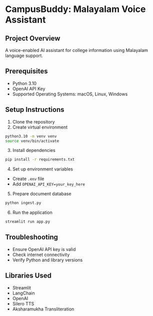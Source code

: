 # CampusBuddy: Malayalam Voice Assistant

## Project Overview
A voice-enabled AI assistant for college information using Malayalam language support.

## Prerequisites
- Python 3.10
- OpenAI API Key
- Supported Operating Systems: macOS, Linux, Windows

## Setup Instructions

1. Clone the repository
2. Create virtual environment
```bash
python3.10 -m venv venv
source venv/bin/activate
```

3. Install dependencies
```bash
pip install -r requirements.txt
```

4. Set up environment variables
- Create `.env` file
- Add `OPENAI_API_KEY=your_key_here`

5. Prepare document database
```bash
python ingest.py
```

6. Run the application
```bash
streamlit run app.py
```

## Troubleshooting
- Ensure OpenAI API key is valid
- Check internet connectivity
- Verify Python and library versions

## Libraries Used
- Streamlit
- LangChain
- OpenAI
- Silero TTS
- Aksharamukha Transliteration